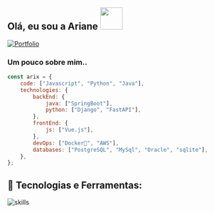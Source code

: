 <h2>Olá, eu sou a Ariane   <img src="https://i.giphy.com/media/v1.Y2lkPTc5MGI3NjExemhrYjFwajdqZDB3cGk2NWhkdDFsMTltaWR0eXR2OThtZ2lkbGFocSZlcD12MV9pbnRlcm5hbF9naWZfYnlfaWQmY3Q9cw/117ORQMEllJaU0/giphy.gif" width="50"></h2>
<a href="https://ariane-sousa.github.io/redesign-portfolio/" target="_blank">
  <img src="https://img.shields.io/badge/Portfolio-0077B5?style=for-the-badge&logo=internet-explorer&logoColor=white" alt="Portfolio">
</a>

### Um pouco sobre mim..

```javascript
const arix = {
    code: ["Javascript", "Python", "Java"],
    technologies: {
        backEnd: {
            java: ["SpringBoot"],
            python: ["Django", "FastAPI"],
        },
        frontEnd: {
            js: ["Vue.js"],
        },
        devOps: ["Docker🐳", "AWS"],
        databases: ["PostgreSQL", "MySql", "Oracle", "sqlite"],
    },
};
```
## 🔧 Tecnologias e Ferramentas:

![skills](https://skillicons.dev/icons?i=html,css,js,vue,mysql,postgres,py,django,fastapi,java,spring,docker,figma,linux,vscode&theme=light)
